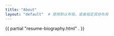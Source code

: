 ```yaml
---
title: "About"
layout: "default"  # 使用默认布局，或者指定其他布局
---
```

{{ partial "resume-biography.html" . }}
